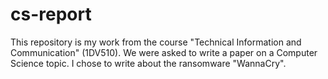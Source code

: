 # cs-report
This repository is my work from the course "Technical Information and Communication" (1DV510). We were asked to write a paper on a Computer Science topic. I chose to write about the ransomware "WannaCry".
